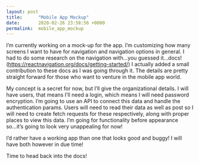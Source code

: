 ```yaml
---
layout: post
title:      "Mobile App Mockup"
date:       2020-02-26 23:58:56 +0000
permalink:  mobile_app_mockup
---
```



I’m currently working on a mock-up for the app. I’m customizing how many screens I want to have for navigation and navigation options in general. I had to do some research on the navigation with...you guessed it...docs! (https://reactnavigation.org/docs/getting-started/) I actually added a small contribution to these docs as I was going through it. The details are pretty straight forward for those who want to venture in the mobile app world.

My concept is a secret for now, but I’ll give the organizational details. I will have users, that means I’ll need a login, which means I will need password encryption. I’m going to use an API to connect this data and handle the authentication params. Users will need to read their data as well as post so I will need to create fetch requests for these respectively, along with proper places to view this data. I’m going for functionality before appearance so...it’s going to look very unappealing for now!

I’d rather have a working app than one that looks good and buggy! I will have both however in due time! 

Time to head back into the docs! 

